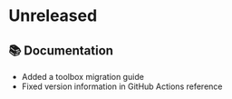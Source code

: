 # Unreleased

## 📚 Documentation

* Added a toolbox migration guide
* Fixed version information in GitHub Actions reference
